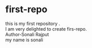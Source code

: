# first-repo
this is my first repository .<br>
I am very delighted to create firs-repo.<br>
Author-Sonali Rajput
<br>
my name is sonali
